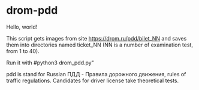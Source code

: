 # drom-pdd

Hello, world!

This script gets images from site https://drom.ru/pdd/bilet_NN and saves them into directories named ticket_NN (NN is a number of examination test, from 1 to 40).

Run it with #python3 drom_pdd.py"


pdd is stand for Russian ПДД - Правила дорожного движения, rules of traffic regulations. Candidates for driver license take theoretical tests.
